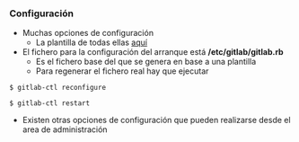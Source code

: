 ### Configuración

* Muchas opciones de configuración
  * La plantilla de todas ellas [aquí](https://gitlab.com/gitlab-org/omnibus-gitlab/blob/master/files/gitlab-config-template/gitlab.rb.template)
* El fichero para la configuración del arranque está **/etc/gitlab/gitlab.rb**
  * Es el fichero base del que se genera en base a una plantilla
  * Para regenerar el fichero real hay que ejecutar


```shell
$ gitlab-ctl reconfigure

$ gitlab-ctl restart
```

* Existen otras opciones de configuración que pueden realizarse desde el area de administración
